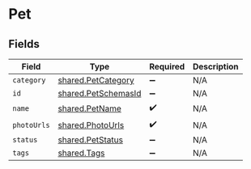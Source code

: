 # Pet


## Fields

| Field                                                             | Type                                                              | Required                                                          | Description                                                       |
| ----------------------------------------------------------------- | ----------------------------------------------------------------- | ----------------------------------------------------------------- | ----------------------------------------------------------------- |
| `category`                                                        | [shared.PetCategory](../../../sdk/models/shared/petcategory.md)   | :heavy_minus_sign:                                                | N/A                                                               |
| `id`                                                              | [shared.PetSchemasId](../../../sdk/models/shared/petschemasid.md) | :heavy_minus_sign:                                                | N/A                                                               |
| `name`                                                            | [shared.PetName](../../../sdk/models/shared/petname.md)           | :heavy_check_mark:                                                | N/A                                                               |
| `photoUrls`                                                       | [shared.PhotoUrls](../../../sdk/models/shared/photourls.md)       | :heavy_check_mark:                                                | N/A                                                               |
| `status`                                                          | [shared.PetStatus](../../../sdk/models/shared/petstatus.md)       | :heavy_minus_sign:                                                | N/A                                                               |
| `tags`                                                            | [shared.Tags](../../../sdk/models/shared/tags.md)                 | :heavy_minus_sign:                                                | N/A                                                               |